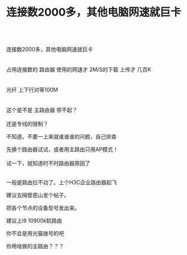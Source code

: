 # 连接数2000多，其他电脑网速就巨卡


<br />
<br />
<br />
连接数2000多，其他电脑网速就巨卡<br />
<br />
<br />
占用连接数的 路由器 使用的网速才 2M/S的下载 上传才 几百K<br />
<br />
<br />
光纤 上下行对等100M<br />
<br />
<br />
这个是不是 主路由器 带不起？<br />
<br />
还是专线的限制？

不知道，不要一上来就谁谁谁的问题，自己排查

先换个路由器试试，或者用主路由只用AP模式！<br />
<br />
试一下，就知道时不时路由器原因了<br />
<br />
<img src="static/image/smiley/default/lol.gif" smilieid="12" border="0" alt="" /><img src="static/image/smiley/default/lol.gif" smilieid="12" border="0" alt="" /><img src="static/image/smiley/default/lol.gif" smilieid="12" border="0" alt="" />

一般是路由拉不动了。上个H3C企业路由器起飞

建议去隔壁恩山发个帖子。<img id="aimg_qtxZ1" onclick="zoom(this, this.src, 0, 0, 0)" class="zoom" src="https://cdn.jsdelivr.net/gh/hishis/forum-master/public/images/patch.gif" onmouseover="img_onmouseoverfunc(this)" onload="thumbImg(this)" border="0" alt="" />

把各个节点的设备型号发出来。

建议上i9 10900k软路由<img id="aimg_M1F28" onclick="zoom(this, this.src, 0, 0, 0)" class="zoom" src="https://cdn.jsdelivr.net/gh/hishis/forum-master/public/images/patch.gif" onmouseover="img_onmouseoverfunc(this)" onload="thumbImg(this)" border="0" alt="" />

你不会是用光猫拨号的吧<img src="static/image/smiley/default/lol.gif" smilieid="12" border="0" alt="" />

你用啥做的主路由？？？
